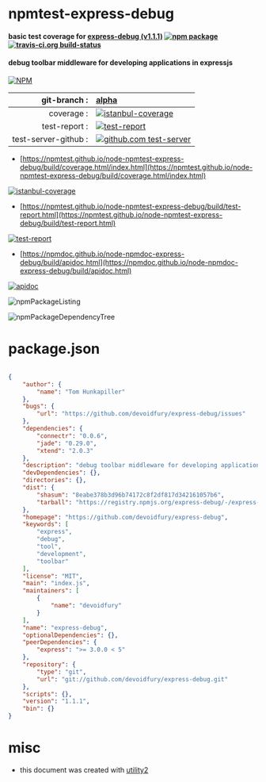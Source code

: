 # npmtest-express-debug

#### basic test coverage for  [express-debug (v1.1.1)](https://github.com/devoidfury/express-debug)  [![npm package](https://img.shields.io/npm/v/npmtest-express-debug.svg?style=flat-square)](https://www.npmjs.org/package/npmtest-express-debug) [![travis-ci.org build-status](https://api.travis-ci.org/npmtest/node-npmtest-express-debug.svg)](https://travis-ci.org/npmtest/node-npmtest-express-debug)

#### debug toolbar middleware for developing applications in expressjs

[![NPM](https://nodei.co/npm/express-debug.png?downloads=true&downloadRank=true&stars=true)](https://www.npmjs.com/package/express-debug)

| git-branch : | [alpha](https://github.com/npmtest/node-npmtest-express-debug/tree/alpha)|
|--:|:--|
| coverage : | [![istanbul-coverage](https://npmtest.github.io/node-npmtest-express-debug/build/coverage.badge.svg)](https://npmtest.github.io/node-npmtest-express-debug/build/coverage.html/index.html)|
| test-report : | [![test-report](https://npmtest.github.io/node-npmtest-express-debug/build/test-report.badge.svg)](https://npmtest.github.io/node-npmtest-express-debug/build/test-report.html)|
| test-server-github : | [![github.com test-server](https://npmtest.github.io/node-npmtest-express-debug/GitHub-Mark-32px.png)](https://npmtest.github.io/node-npmtest-express-debug/build/app/index.html) | | build-artifacts : | [![build-artifacts](https://npmtest.github.io/node-npmtest-express-debug/glyphicons_144_folder_open.png)](https://github.com/npmtest/node-npmtest-express-debug/tree/gh-pages/build)|

- [https://npmtest.github.io/node-npmtest-express-debug/build/coverage.html/index.html](https://npmtest.github.io/node-npmtest-express-debug/build/coverage.html/index.html)

[![istanbul-coverage](https://npmtest.github.io/node-npmtest-express-debug/build/screenCapture.buildCi.browser.%252Ftmp%252Fbuild%252Fcoverage.lib.html.png)](https://npmtest.github.io/node-npmtest-express-debug/build/coverage.html/index.html)

- [https://npmtest.github.io/node-npmtest-express-debug/build/test-report.html](https://npmtest.github.io/node-npmtest-express-debug/build/test-report.html)

[![test-report](https://npmtest.github.io/node-npmtest-express-debug/build/screenCapture.buildCi.browser.%252Ftmp%252Fbuild%252Ftest-report.html.png)](https://npmtest.github.io/node-npmtest-express-debug/build/test-report.html)

- [https://npmdoc.github.io/node-npmdoc-express-debug/build/apidoc.html](https://npmdoc.github.io/node-npmdoc-express-debug/build/apidoc.html)

[![apidoc](https://npmdoc.github.io/node-npmdoc-express-debug/build/screenCapture.buildCi.browser.%252Ftmp%252Fbuild%252Fapidoc.html.png)](https://npmdoc.github.io/node-npmdoc-express-debug/build/apidoc.html)

![npmPackageListing](https://npmtest.github.io/node-npmtest-express-debug/build/screenCapture.npmPackageListing.svg)

![npmPackageDependencyTree](https://npmtest.github.io/node-npmtest-express-debug/build/screenCapture.npmPackageDependencyTree.svg)



# package.json

```json

{
    "author": {
        "name": "Tom Hunkapiller"
    },
    "bugs": {
        "url": "https://github.com/devoidfury/express-debug/issues"
    },
    "dependencies": {
        "connectr": "0.0.6",
        "jade": "0.29.0",
        "xtend": "2.0.3"
    },
    "description": "debug toolbar middleware for developing applications in expressjs",
    "devDependencies": {},
    "directories": {},
    "dist": {
        "shasum": "8eabe378b3d96b74172c8f2df817d342161057b6",
        "tarball": "https://registry.npmjs.org/express-debug/-/express-debug-1.1.1.tgz"
    },
    "homepage": "https://github.com/devoidfury/express-debug",
    "keywords": [
        "express",
        "debug",
        "tool",
        "development",
        "toolbar"
    ],
    "license": "MIT",
    "main": "index.js",
    "maintainers": [
        {
            "name": "devoidfury"
        }
    ],
    "name": "express-debug",
    "optionalDependencies": {},
    "peerDependencies": {
        "express": ">= 3.0.0 < 5"
    },
    "repository": {
        "type": "git",
        "url": "git://github.com/devoidfury/express-debug.git"
    },
    "scripts": {},
    "version": "1.1.1",
    "bin": {}
}
```



# misc
- this document was created with [utility2](https://github.com/kaizhu256/node-utility2)
